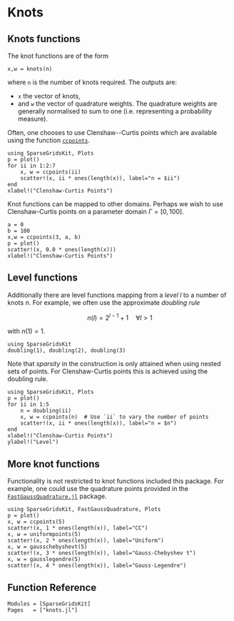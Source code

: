 # Knots
## Knots functions
The knot functions are of the form
```
x,w = knots(n)
```
where `n` is the number of knots required.
The outputs are:
- `x` the vector of knots,
- and `w` the vector of quadrature weights.
The quadrature weights are generally normalised to sum to one (i.e. representing a probability measure).

Often, one chooses to use Clenshaw--Curtis points which are available using the function [`ccpoints`](@ref).
```@example cc
using SparseGridsKit, Plots
p = plot()
for ii in 1:2:7
    x, w = ccpoints(ii)
    scatter!(x, ii * ones(length(x)), label="n = $ii")
end
xlabel!("Clenshaw-Curtis Points")
```

Knot functions can be mapped to other domains.
Perhaps we wish to use Clenshaw-Curtis points on a parameter domain $\Gamma=[0,100]$.
```@example cc
a = 0
b = 100
x,w = ccpoints(3, a, b)
p = plot()
scatter!(x, 0.0 * ones(length(x)))
xlabel!("Clenshaw-Curtis Points")
```

## Level functions
Additionally there are level functions mapping from a *level* $l$ to a number of knots $n$.
For example, we often use the approximate *doubling rule*
```math
n(l) = 2^{l-1} + 1 \quad \forall l > 1
```
with $n(1) = 1$.
```@example doubling
using SparseGridsKit
doubling(1), doubling(2), doubling(3)
```

Note that *sparsity* in the construction is only attained when using nested sets of points.
For Clenshaw-Curtis points this is achieved using the doubling rule.
```@example doubling
using SparseGridsKit, Plots
p = plot()
for ii in 1:5
    n = doubling(ii)
    x, w = ccpoints(n)  # Use `ii` to vary the number of points
    scatter!(x, ii * ones(length(x)), label="n = $n")
end
xlabel!("Clenshaw-Curtis Points")
ylabel!("Level")
```

## More knot functions
Functionality is not restricted to knot functions included this package.
For example, one could use the quadrature points provided in the [`FastGaussQuadrature.jl`](https://github.com/JuliaApproximation/FastGaussQuadrature.jl) package.
```@example
using SparseGridsKit, FastGaussQuadrature, Plots
p = plot()
x, w = ccpoints(5)
scatter!(x, 1 * ones(length(x)), label="CC")
x, w = uniformpoints(5)
scatter!(x, 2 * ones(length(x)), label="Uniform")
x, w = gausschebyshevt(5)
scatter!(x, 3 * ones(length(x)), label="Gauss-Chebyshev t")
x, w = gausslegendre(5)
scatter!(x, 4 * ones(length(x)), label="Gauss-Legendre")
```
## Function Reference
```@autodocs
Modules = [SparseGridsKit]
Pages   = ["knots.jl"]
```